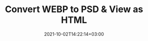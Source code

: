 ---
############################# Static ############################
layout: "autogen"
date: 2021-10-02T14:22:14+03:00
draft: false
path: "total/net/conversion/webp-to-psd/"

############################# Head ############################
head_title: "Convert WEBP to PSD in C# VB.NET & View as HTML"
head_description: "Code example to convert WEBP to PSD and 100+ other file formats in .NET (C#, VB.NET, ASP.NET & .NET Core) applications. Display the Converted PSD document as HTML viewer."

############################# Header ############################
title: "Convert WEBP to PSD & View as HTML"
description: "Programmatically convert WEBP to PSD in .NET applications using flexible options to customize the resultant document. Convert the complete document or specific pages based on page numbers or selective page ranges using the .NET document conversion library."

############################# SubMenu ############################
submenu:
    enable: false

############################# Content ############################
content:
    enable: true
    block:
    - title_left: "WEBP to PSD Conversion in C# .NET"
      content_left: |
          WEBP to PSD file conversion using C#. Add watermark and view the converted document as HTML without using any external software.

          -   Create **Converter** object to convert WEBP document
          -   Set the convert options for PSD format
          -   Call **Convert** method of **Converter** class instance for conversion to PSD
          -   Set options for HTML viewer
          -   Create **Viewer** object to view converted PSD as HTML
          
      title_right: "Convert Whole Document or Specific Pages"
      content_right: |
          You require `GroupDocs.Conversion` & `GroupDocs.Viewer` namespaces to convert between a wide range of popular document types such as PDF, Microsoft Word, Excel, PowerPoint, Project, Outlook, HTML, diagrams and image file formats. Explore other [.NET APIs for Office documents](https://products.conholdate.com/total/net/) as offered by Conholdate.Total.
          
          Get the respective assembly files from the [downloads](https://downloads.conholdate.com/total/net) or fetch the whole package from [Nuget](https://www.nuget.org/packages/Conholdate.Total/) to add 'Conholdate.Total` directly in your workspace.
          
      code: |
          ```cs {linenos=false}
          // Convert WEBP to PSD using GroupDocs.Conversion API
          // Create Converter object to convert WEBP document
          using (Converter converter = new Converter("input.webp"))
          {
              // set the convert options for PSD format
              var convertOptions = converter.GetPossibleConversions()["psd"].ConvertOptions;

              // convert to PSD format
              converter.Convert("output.psd", convertOptions);
          }

          // Set options for HTML viewer
          HtmlViewOptions viewOptions = HtmlViewOptions.ForEmbeddedResources("output{0}.html");

          // Create Viewer object to view converted PSD as HTML
          using (Viewer viewer = new Viewer("output.psd"))
          {
              viewer.View(viewOptions);
          }
          ```
    - title_left: "Add Watermark to Converted PSD in C#"
      content_left: |
          Accurately convert documents (WEBP to PSD) exactly as the original file and apply text or image watermarks to the converted document pages using C# .NET.

          -   Create **Converter** object to convert WEBP document
          -   Create new instance of **WatermarkOptions** class
          -   Specify watermark properties (color, width, text, image etc)
          -   Instantiate the proper **ConvertOptions** class
          -   Set **Watermark** property of the **ConvertOptions** instance
          -   Call **Convert** method of **Converter** class instance for conversion to PSD
        
      title_right: "Source Document Information Extraction"
      content_right: |
          The documents information extraction feature not only allows getting the basic information about the source document file but it also supports extracting some valuable file-format specific information such as project start and end dates of a Microsoft Project file, any printing restrictions on a PDF document, list of folders enclosed in an Outlook data file etc. 

          Convert popular document file formats on different operating systems such as Windows, Linux or macOS while using platforms such as Windows Azure, Mono and Xamarin.
          
      code: |
          ```cs {linenos=false}
          // Create Converter object to convert WEBP document
          using (Converter converter = new Converter("input.webp"))
          {
              // Create new instance of WatermarkOptions class
              WatermarkOptions watermark = new WatermarkOptions
              {
                  Text = "Sample watermark",
                  Color = Color.Red,
                  Width = 100,
                  Height = 100,
                  Background = true
              };

              // Instantiate the proper ConvertOptions class
              PdfConvertOptions options = new PdfConvertOptions
              {
                  Watermark = watermark
              };

              // convert to PSD format
              converter.Convert("output.psd", options);
          }
          ```
############################# About Formats ############################
about_formats:
    enable: false
############################# More Formats ############################
more_formats:
    enable: true
    auto: false
    other_out_formats: PDF DOCX DOT DOTX DOTM TXT RTF HTML MHTML XLS XLSX XLSM XLT XLTX XLTM CSV DIF PPT PPTX PPS PPSX POT POTX POTM ODT OTT OTP ODP ODS EMZ WMZ SVGZ TEX DCM WMF BMP PNG GIF JPEG TIFF
############################# Back to top ###############################
back_to_top:
  enable: true
---